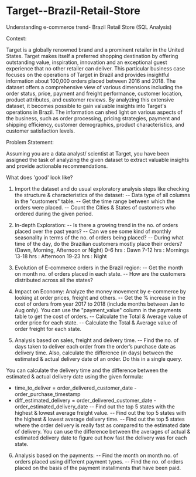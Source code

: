 # Target--Brazil-Retail-Store
Understanding e-commerce trend- Brazil Retail Store (SQL Analysis)

Context:

Target is a globally renowned brand and a prominent retailer in the United States. Target makes itself a preferred shopping destination by offering outstanding value, inspiration, innovation and an exceptional guest experience that no other retailer can deliver.
This particular business case focuses on the operations of Target in Brazil and provides insightful information about 100,000 orders placed between 2016 and 2018. The dataset offers a comprehensive view of various dimensions including the order status, price, payment and freight performance, customer location, product attributes, and customer reviews.
By analyzing this extensive dataset, it becomes possible to gain valuable insights into Target's operations in Brazil. The information can shed light on various aspects of the business, such as order processing, pricing strategies, payment and shipping efficiency, customer demographics, product characteristics, and customer satisfaction levels.

Problem Statement:

Assuming you are a data analyst/ scientist at Target, you have been assigned the task of analyzing the given dataset to extract valuable insights and provide actionable recommendations.

What does 'good' look like?

1. Import the dataset and do usual exploratory analysis steps like checking the structure & characteristics of the dataset:
-- Data type of all columns in the "customers" table.
-- Get the time range between which the orders were placed.
-- Count the Cities & States of customers who ordered during the given period.
   
2. In-depth Exploration:
-- Is there a growing trend in the no. of orders placed over the past years?
-- Can we see some kind of monthly seasonality in terms of the no. of orders being placed?
-- During what time of the day, do the Brazilian customers mostly place their orders? (Dawn, Morning, Afternoon or Night)
   0-6 hrs : Dawn
   7-12 hrs : Mornings
   13-18 hrs : Afternoon
   19-23 hrs : Night
   
3. Evolution of E-commerce orders in the Brazil region:
-- Get the month on month no. of orders placed in each state.
-- How are the customers distributed across all the states?
   
4.  Impact on Economy: Analyze the money movement by e-commerce by looking at order prices, freight and others.
-- Get the % increase in the cost of orders from year 2017 to 2018 (include months between Jan to Aug only). You can use the "payment_value" column in the payments table to get the cost of orders.
-- Calculate the Total & Average value of order price for each state.
-- Calculate the Total & Average value of order freight for each state.
5. Analysis based on sales, freight and delivery time.
-- Find the no. of days taken to deliver each order from the order’s purchase date as delivery time.
   Also, calculate the difference (in days) between the estimated & actual delivery date of an order.
   Do this in a single query.

  You can calculate the delivery time and the difference between the estimated & actual delivery date using the given formula:
  * time_to_deliver = order_delivered_customer_date - order_purchase_timestamp
  * diff_estimated_delivery = order_delivered_customer_date - order_estimated_delivery_date
-- Find out the top 5 states with the highest & lowest average freight value.
-- Find out the top 5 states with the highest & lowest average delivery time.
-- Find out the top 5 states where the order delivery is really fast as compared to the estimated date of delivery.
   You can use the difference between the averages of actual & estimated delivery date to figure out how fast the delivery was for each state.
6. Analysis based on the payments:
-- Find the month on month no. of orders placed using different payment types.
-- Find the no. of orders placed on the basis of the payment installments that have been paid.
